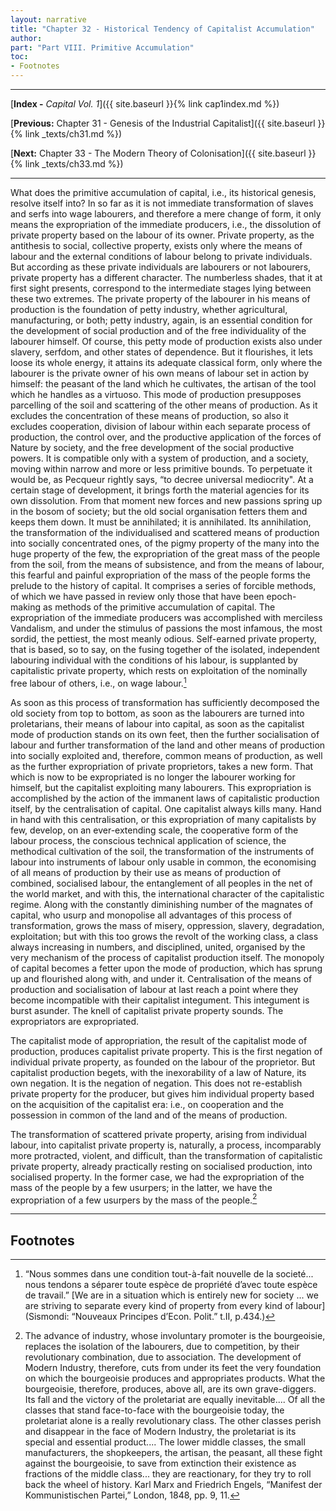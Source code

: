 ```yaml
---
layout: narrative
title: "Chapter 32 - Historical Tendency of Capitalist Accumulation"
author:
part: "Part VIII. Primitive Accumulation"
toc:
- Footnotes
---
```

* * *

[**Index -** *Capital Vol. 1*]({{ site.baseurl }}{% link cap1index.md %})

[**Previous:** Chapter 31 - Genesis of the Industrial Capitalist]({{ site.baseurl }}{% link _texts/ch31.md %})

[**Next:** Chapter 33 - The Modern Theory of Colonisation]({{ site.baseurl }}{% link _texts/ch33.md %})

* * *

What does the primitive accumulation of capital, i.e.,
its historical genesis, resolve itself into? In so far as it is not immediate
transformation of slaves and serfs into wage labourers, and therefore a
mere change of form, it only means the expropriation of the immediate producers,
i.e., the dissolution of private property based on the labour of
its owner. Private property, as the antithesis to social, collective property,
exists only where the means of labour and the external conditions of labour
belong to private individuals. But according as these private individuals
are labourers or not labourers, private property has a different character.
The numberless shades, that it at first sight presents, correspond to the
intermediate stages lying between these two extremes. The private property
of the labourer in his means of production is the foundation of petty industry,
whether agricultural, manufacturing, or both; petty industry, again, is
an essential condition for the development of social production and of
the free individuality of the labourer himself. Of course, this petty mode
of production exists also under slavery, serfdom, and other states of dependence.
But it flourishes, it lets loose its whole energy, it attains its adequate
classical form, only where the labourer is the private owner of his own
means of labour set in action by himself: the peasant of the land which
he cultivates, the artisan of the tool which he handles as a virtuoso.
This mode of production presupposes parcelling of the soil and scattering
of the other means of production. As it excludes the concentration of these
means of production, so also it excludes cooperation, division of labour
within each separate process of production, the control over, and the productive
application of the forces of Nature by society, and the free development
of the social productive powers. It is compatible only with a system of
production, and a society, moving within narrow and more or less primitive
bounds. To perpetuate it would be, as Pecqueur rightly says, &#8220;to decree
universal mediocrity". At a certain stage of development, it brings forth
the material agencies for its own dissolution. From that moment new forces
and new passions spring up in the bosom of society; but the old social
organisation fetters them and keeps them down. It must be annihilated;
it is annihilated. Its annihilation, the transformation of the individualised
and scattered means of production into socially concentrated ones, of the
pigmy property of the many into the huge property of the few, the expropriation
of the great mass of the people from the soil, from the means of subsistence,
and from the means of labour, this fearful and painful expropriation of
the mass of the people forms the prelude to the history of capital. It
comprises a series of forcible methods, of which we have passed in review
only those that have been epoch-making as methods of the primitive accumulation
of capital. The expropriation of the immediate producers was accomplished
with merciless Vandalism, and under the stimulus of passions the most infamous,
the most sordid, the pettiest, the most meanly odious. Self-earned private
property, that is based, so to say, on the fusing together of the isolated,
independent labouring individual with the conditions of his labour, is supplanted
by capitalistic private property, which rests on exploitation of the nominally
free labour of others, i.e., on wage labour.[^1]

As soon as this process of transformation has sufficiently decomposed
the old society from top to bottom, as soon as the labourers are turned
into proletarians, their means of labour into capital, as soon as the capitalist
mode of production stands on its own feet, then the further socialisation
of labour and further transformation of the land and other means of production
into socially exploited and, therefore, common means of production, as
well as the further expropriation of private proprietors, takes a new form.
That which is now to be expropriated is no longer the labourer working for
himself, but the capitalist exploiting many labourers. This expropriation
is accomplished by the action of the immanent laws of capitalistic production
itself, by the centralisation of capital. One capitalist always kills many.
Hand in hand with this centralisation, or this expropriation of many capitalists
by few, develop, on an ever-extending scale, the cooperative form of the
labour process, the conscious technical application of science, the methodical
cultivation of the soil, the transformation of the instruments of labour
into instruments of labour only usable in common, the economising of all
means of production by their use as means of production of combined, socialised
labour, the entanglement of all peoples in the net of the world market,
and with this, the international character of the capitalistic regime.
Along with the constantly diminishing number of the magnates of capital,
who usurp and monopolise all advantages of this process of transformation,
grows the mass of misery, oppression, slavery, degradation, exploitation;
but with this too grows the revolt of the working class, a class always
increasing in numbers, and disciplined, united, organised by the very mechanism
of the process of capitalist production itself. The monopoly of capital
becomes a fetter upon the mode of production, which has sprung up and flourished
along with, and under it. Centralisation of the means of production and
socialisation of labour at last reach a point where they become incompatible
with their capitalist integument. This integument is burst asunder. The
knell of capitalist private property sounds. The expropriators are expropriated.

The capitalist mode of appropriation, the result of the capitalist
mode of production, produces capitalist private property. This is the first
negation of individual private property, as founded on the labour of the
proprietor. But capitalist production begets, with the inexorability of
a law of Nature, its own negation. It is the negation of negation. This
does not re-establish private property for the producer, but gives him
individual property based on the acquisition of the capitalist era: i.e.,
on cooperation and the possession in common of the land and of the means
of production.

The transformation of scattered private property, arising
from individual labour, into capitalist private property is, naturally,
a process, incomparably more protracted, violent, and difficult, than the
transformation of capitalistic private property, already practically resting
on socialised production, into socialised property. In the former case,
we had the expropriation of the mass of the people by a few usurpers; in
the latter, we have the expropriation of a few usurpers by the mass of
the people.[^2]

* * *

## Footnotes

[^1]: &#8220;Nous sommes dans une condition tout-&agrave;-fait nouvelle de la societ&eacute;... nous tendons a séparer toute espèce de propriété d&#8217;avec toute esp&egrave;ce de travail.&#8221;  [We are in a situation which is entirely new for society ...  we are striving to separate every kind of property from every kind of labour] (Sismondi: &#8220;Nouveaux Principes d&#8217;Econ. Polit.&#8221; t.II, p.434.)

[^2]: The advance of industry, whose involuntary promoter is the bourgeoisie, replaces the isolation of the labourers, due to competition, by their revolutionary combination, due to association. The development of Modern Industry, therefore, cuts from under its feet the very foundation on which the bourgeoisie produces and appropriates products. What the bourgeoisie, therefore, produces, above all, are its own grave-diggers. Its fall and the victory of the proletariat are equally inevitable.... Of all the classes that stand face-to-face with the bourgeoisie today, the proletariat alone is a really revolutionary class. The other classes perish and disappear in the face of Modern Industry, the proletariat is its special and essential product.... The lower middle classes, the small manufacturers, the shopkeepers, the artisan, the peasant, all these fight against the bourgeoisie, to save from extinction their existence as fractions of the middle class... they are reactionary, for they try to roll back the wheel of history. Karl Marx and Friedrich Engels, &#8220;Manifest der Kommunistischen Partei,&#8221; London, 1848, pp. 9, 11.
